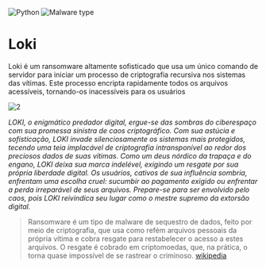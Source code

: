 ![Python](https://img.shields.io/badge/python-3.12.2-blue)
![Malware type](https://img.shields.io/badge/malware-ransomware-red)
# Loki
Loki é um ransomware altamente sofisticado que usa um único comando de servidor para iniciar um processo de criptografia recursiva nos sistemas das vítimas. Este processo encripta rapidamente todos os arquivos acessíveis, tornando-os inacessíveis para os usuários

![2](https://github.com/IK-R-S/Loki/assets/73291742/3e1f0c97-f1db-4573-9dd2-464410617061)

_LOKI, o enigmático predador digital, ergue-se das sombras do ciberespaço com sua promessa sinistra de caos criptográfico. Com sua astúcia e sofisticação, LOKI invade silenciosamente os sistemas mais protegidos, tecendo uma teia implacável de criptografia intransponível ao redor dos preciosos dados de suas vítimas. Como um deus nórdico da trapaça e do engano, LOKI deixa sua marca indelével, exigindo um resgate por sua própria liberdade digital. Os usuários, cativos de sua influência sombria, enfrentam uma escolha cruel: sucumbir ao pagamento exigido ou enfrentar a perda irreparável de seus arquivos. Prepare-se para ser envolvido pelo caos, pois LOKI reivindica seu lugar como o mestre supremo da extorsão digital._

> Ransomware é um tipo de malware de sequestro de dados, feito por meio de criptografia, que usa como refém arquivos pessoais da própria vítima e cobra resgate para restabelecer o acesso a estes arquivos. O resgate é cobrado em criptomoedas, que, na prática, o torna quase impossível de se rastrear o criminoso.
[wikipedia](https://en.wikipedia.org/wiki/Ransomware)
